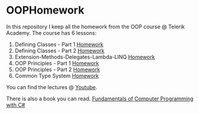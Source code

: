 # OOPHomework
In this repository I keep all the homework from the OOP course @ Telerik Academy. The course has 6 lessons:

1. Defining Classes - Part 1 [Homework](https://github.com/TelerikAcademy/Object-Oriented-Programming/blob/master/01.%20Defining%20Classes%20-%20Part%201/README.md)
2. Defining Classes - Part 2 [Homework](https://github.com/TelerikAcademy/Object-Oriented-Programming/blob/master/02.%20Defining%20Classes%20-%20Part%202/README.md)
3. Extension-Methods-Delegates-Lambda-LINQ [Homework](https://github.com/TelerikAcademy/Object-Oriented-Programming/blob/master/03.%20Extension-Methods-Delegates-Lambda-LINQ/README.md)
4. OOP Principles - Part 1 [Homework](https://github.com/TelerikAcademy/Object-Oriented-Programming/blob/master/04.%20OOP%20Principles%20-%20Part%201/README.md)
5. OOP Principles - Part 2 [Homework](https://github.com/TelerikAcademy/Object-Oriented-Programming/blob/master/05.%20OOP%20Principles%20-%20Part%202/README.md)
6. Common Type System [Homework](https://github.com/TelerikAcademy/Object-Oriented-Programming/blob/master/06.%20Common%20Type%20System/README.md)

You can find the lectures @ [Youtube](https://www.youtube.com/channel/UCLC-vbm7OWvpbqzXaoAMGGw).

There is also a book you can read. [Fundamentals of Computer Programming with C#](http://www.introprogramming.info/english-intro-csharp-book/read-online/)
